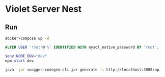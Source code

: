 # Violet Server Nest

## Run

```sh
docker-compose up -d
```

```sql
ALTER USER 'root'@'%' IDENTIFIED WITH mysql_native_password BY 'root';
```

```ps1
$env:NODE_ENV="dev"
npm start dev
```

```sh
java -jar swagger-codegen-cli.jar generate -i http://localhost:3000/api-docs-json -l dart -o ./api-dart
```
